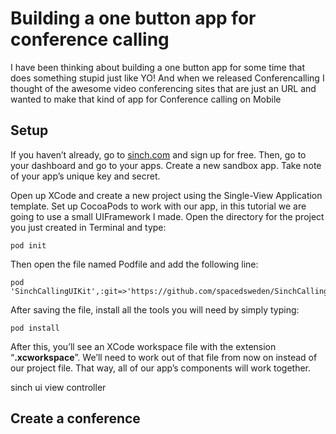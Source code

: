 # Building a one button app for conference calling
I have been thinking about building a one button app for some time that does something stupid just like YO! And when we released Conferencalling I thought of the awesome video conferencing sites that are just an URL and wanted to make that kind of app for Conference calling on Mobile


## Setup 
If you haven’t already, go to [sinch.com](https://www.sinch.com/signup) and sign up for free. Then, go to your dashboard and go to your apps. Create a new sandbox app. Take note of your app’s unique key and secret. 

Open up XCode and create a new project using the Single-View Application template. 
Set up CocoaPods to work with our app, in this tutorial we are going to use a small UIFramework I made. Open the directory for the project you just created in Terminal and type:

```
pod init
```

Then open the file named Podfile and add the following line:

```
pod 'SinchCallingUIKit',:git=>'https://github.com/spacedsweden/SinchCallingUIKit.git'
```

After saving the file, install all the tools you will need by simply typing:

```
pod install
```

After this, you’ll see an XCode workspace file with the extension “**.xcworkspace**”. We’ll need to work out of that file from now on instead of our project file. That way, all of our app’s components will work together.

sinch ui view controller


## Create a conference

